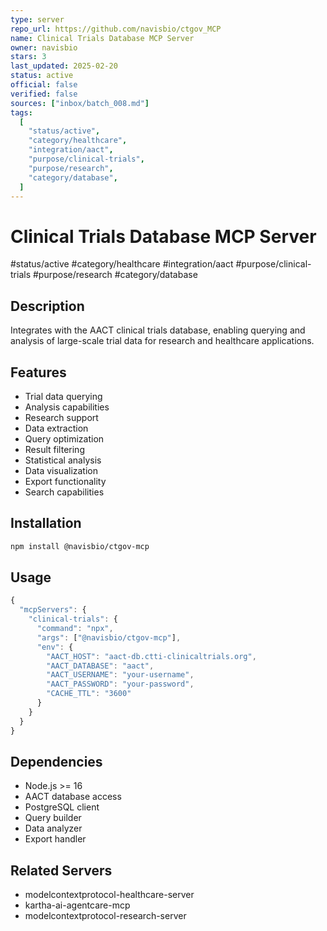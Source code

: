 ```yaml
---
type: server
repo_url: https://github.com/navisbio/ctgov_MCP
name: Clinical Trials Database MCP Server
owner: navisbio
stars: 3
last_updated: 2025-02-20
status: active
official: false
verified: false
sources: ["inbox/batch_008.md"]
tags:
  [
    "status/active",
    "category/healthcare",
    "integration/aact",
    "purpose/clinical-trials",
    "purpose/research",
    "category/database",
  ]
---
```


# Clinical Trials Database MCP Server

#status/active #category/healthcare #integration/aact #purpose/clinical-trials #purpose/research #category/database

## Description

Integrates with the AACT clinical trials database, enabling querying and analysis of large-scale trial data for research and healthcare applications.

## Features

- Trial data querying
- Analysis capabilities
- Research support
- Data extraction
- Query optimization
- Result filtering
- Statistical analysis
- Data visualization
- Export functionality
- Search capabilities

## Installation

```bash
npm install @navisbio/ctgov-mcp
```

## Usage

```javascript
{
  "mcpServers": {
    "clinical-trials": {
      "command": "npx",
      "args": ["@navisbio/ctgov-mcp"],
      "env": {
        "AACT_HOST": "aact-db.ctti-clinicaltrials.org",
        "AACT_DATABASE": "aact",
        "AACT_USERNAME": "your-username",
        "AACT_PASSWORD": "your-password",
        "CACHE_TTL": "3600"
      }
    }
  }
}
```

## Dependencies

- Node.js >= 16
- AACT database access
- PostgreSQL client
- Query builder
- Data analyzer
- Export handler

## Related Servers

- modelcontextprotocol-healthcare-server
- kartha-ai-agentcare-mcp
- modelcontextprotocol-research-server
